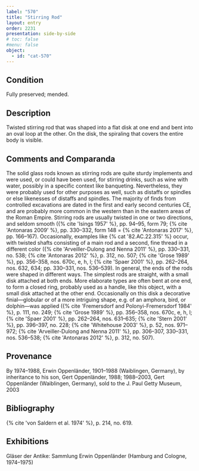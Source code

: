 ```yaml
---
label: "570"
title: "Stirring Rod"
layout: entry
order: 2231
presentation: side-by-side
# toc: false
#menu: false 
object:
  - id: "cat-570"
---
```


## Condition

Fully preserved; mended.

## Description

Twisted stirring rod that was shaped into a flat disk at one end and bent into an oval loop at the other. On the disk, the spiraling that covers the entire body is visible.

## Comments and Comparanda

The solid glass rods known as stirring rods are quite sturdy implements and were used, or could have been used, for stirring drinks, such as wine with water, possibly in a specific context like banqueting. Nevertheless, they were probably used for other purposes as well, such as distaffs or spindles or else likenesses of distaffs and spindles. The majority of finds from controlled excavations are dated in the first and early second centuries CE, and are probably more common in the western than in the eastern areas of the Roman Empire. Stirring rods are usually twisted in one or two directions, and seldom smooth ({% cite 'Isings 1957' %}, pp. 94–95, form 79; {% cite 'Antonaras 2009' %}, pp. 330–332, form 148 = {% cite 'Antonaras 2017' %}, pp. 166–167). Occasionally, examples like {% cat '82.AC.22.315' %} occur, with twisted shafts consisting of a main rod and a second, fine thread in a different color ({% cite 'Arveiller-Dulong and Nenna 2011' %}, pp. 330–331, no. 538; {% cite 'Antonaras 2012' %}, p. 312, no. 507; {% cite 'Grose 1989' %}, pp. 356–358, nos. 670c, e, h, l; {% cite 'Spaer 2001' %}, pp. 262–264, nos. 632, 634; pp. 330–331, nos. 536–539). In general, the ends of the rods were shaped in different ways. The simplest rods are straight, with a small disk attached at both ends. More elaborate types are often bent at one end, to form a closed ring, probably used as a handle, like this object, with a small disk attached at the other end. Occasionally on this disk a decorative finial—globular or of a more intriguing shape, e.g. of an amphora, bird, or dolphin—was applied ({% cite 'Fremersdorf and Polonyi-Fremersdorf 1984' %}, p. 111, no. 249; {% cite 'Grose 1989' %}, pp. 356–358, nos. 670c, e, h, l; {% cite 'Spaer 2001' %}, pp. 262–264, nos. 631–635; {% cite 'Stern 2001' %}, pp. 396–397, no. 228; {% cite 'Whitehouse 2003' %}, p. 52, nos. 971–972; {% cite 'Arveiller-Dulong and Nenna 2011' %}, pp. 306–307, 330–331, nos. 536–538; {% cite 'Antonaras 2012' %}, p. 312, no. 507).

## Provenance

By 1974–1988, Erwin Oppenländer, 1901–1988 (Waiblingen, Germany), by inheritance to his son, Gert Oppenländer, 1988; 1988–2003, Gert Oppenländer (Waiblingen, Germany), sold to the J. Paul Getty Museum, 2003

## Bibliography

{% cite 'von Saldern et al. 1974' %}, p. 214, no. 619.

## Exhibitions

Gläser der Antike: Sammlung Erwin Oppenländer (Hamburg and Cologne, 1974–1975)